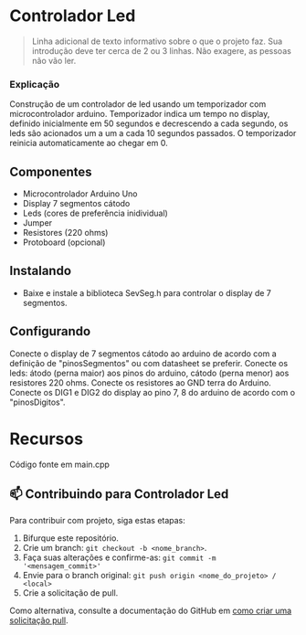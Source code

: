 # Controlador Led

> Linha adicional de texto informativo sobre o que o projeto faz. Sua introdução deve ter cerca de 2 ou 3 linhas. Não exagere, as pessoas não vão ler.

### Explicação

Construção de um controlador de led usando um temporizador com microcontrolador arduino. Temporizador indica um tempo no display, definido inicialmente em 50 segundos
e decrescendo a cada segundo, os leds são acionados um a um a cada 10 segundos passados. O temporizador reinicia automaticamente ao chegar em 0. 

## Componentes

- Microcontrolador Arduino Uno
- Display 7 segmentos cátodo
- Leds (cores de preferência inidividual)
- Jumper
- Resistores (220 ohms)
- Protoboard (opcional)

##  Instalando 

 - Baixe e instale a biblioteca SevSeg.h para controlar o display de 7 segmentos.


## Configurando

 Conecte o display de 7 segmentos cátodo ao arduino de acordo com a definição de "pinosSegmentos" ou com datasheet se preferir.
 Conecte os leds: átodo (perna maior) aos pinos do arduino, cátodo (perna menor) aos resistores 220 ohms.
 Conecte os resistores ao GND terra do Arduino.
 Conecte os DIG1 e DIG2 do display ao pino 7, 8 do arduino de acordo com o "pinosDigitos".

# Recursos

  Código fonte em main.cpp


## 📫 Contribuindo para Controlador Led

Para contribuir com projeto, siga estas etapas:

1. Bifurque este repositório.
2. Crie um branch: `git checkout -b <nome_branch>`.
3. Faça suas alterações e confirme-as: `git commit -m '<mensagem_commit>'`
4. Envie para o branch original: `git push origin <nome_do_projeto> / <local>`
5. Crie a solicitação de pull.

Como alternativa, consulte a documentação do GitHub em [como criar uma solicitação pull](https://help.github.com/en/github/collaborating-with-issues-and-pull-requests/creating-a-pull-request).
